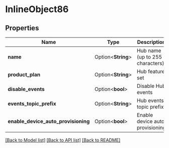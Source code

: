 # InlineObject86

## Properties

Name | Type | Description | Notes
------------ | ------------- | ------------- | -------------
**name** | Option<**String**> | Hub name (up to 255 characters) | [optional]
**product_plan** | Option<**String**> | Hub feature set | [optional][default to ProductPlan_Unknown]
**disable_events** | Option<**bool**> | Disable Hub events | [optional]
**events_topic_prefix** | Option<**String**> | Hub events topic prefix | [optional]
**enable_device_auto_provisioning** | Option<**bool**> | Enable device auto provisioning | [optional]

[[Back to Model list]](../README.md#documentation-for-models) [[Back to API list]](../README.md#documentation-for-api-endpoints) [[Back to README]](../README.md)


